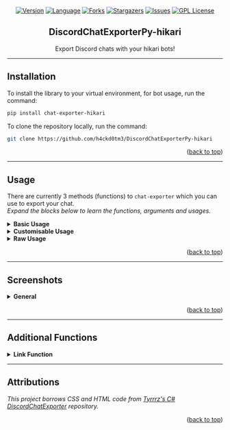 <div align="center">

[![Version][pypi-version]][pypi-url]
[![Language][language-dom]][github-url]
[![Forks][forks-shield]][forks-url]
[![Stargazers][stars-shield]][stars-url]
[![Issues][issues-shield]][issues-url]
[![GPL License][license-shield]][license-url]


  <h2>DiscordChatExporterPy-hikari</h2>

  <p>
    Export Discord chats with your hikari bots!
    <br />
</p>
</div>

---
## Installation

To install the library to your virtual environment, for bot usage, run the command:
```sh 
pip install chat-exporter-hikari
```

To clone the repository locally, run the command:
```sh
git clone https://github.com/h4ckd0tm3/DiscordChatExporterPy-hikari
```

<p align="right">(<a href="#top">back to top</a>)</p>

---
## Usage

There are currently 3 methods (functions) to `chat-exporter` which you can use to export your chat.<br/>
_Expand the blocks below to learn the functions, arguments and usages._
<details><summary><b>Basic Usage</b></summary>

`.quick_export()` is the simplest way of using chat-exporter.

Using the _quick_export_ function will gather the history of the channel you give, build the transcript then post the file and embed directly to the channel - returning a message object gathered from the message it posted.

This is mostly seen as a demo function, as opposed to a command you should actually use. 

**Required Argument(s):**<br/>
`channel`: `hikari.channels.PartialChannel` object, whether `ctx.channel` or any channel you gather.

**Optional Argument(s):**<br/>
`bot`: `commands.Bot` object to gather members who are no longer in your guild.

**Return Argument:**<br/>
`hikari.messages.Message`: The message _quick_export_ will send, containing the embed and exported chat file.

**Example:**
```python
import hikari
import lightbulb
import chat_exporter


bot = lightbulb.BotApp(token="...")

...

@bot.command
@lightbulb.command("save", "Saves current chat transcript.")
@lightbulb.implements(lightbulb.SlashCommand)
async def save(ctx):
    await chat_exporter.quick_export(ctx.get_channel())
    await ctx.respond("Transcript created!")

...
```

</details>

<details><summary><b>Customisable Usage</b></summary>

`.export()` is the most efficient and flexible method to export a chat using chat-exporter.

Using the _export_ function will generate a transcript using the channel you pass in, along with using any of the custom kwargs passed in to set limits, timezone, 24h formats and more (listed below).

This would be the main function to use within chat-exporter.

**Required Argument(s):**<br/>
`channel`: `hikari.channels.PartialChannel` object, whether `ctx.channel` or any channel you gather.

**Optional Argument(s):**<br/>
`limit`: Integer value to set the limit (amount of messages) the chat exporter gathers when grabbing the history (default=unlimited).<br/>
`tz_info`: String value of a [TZ Database name](https://en.wikipedia.org/wiki/List_of_tz_database_time_zones#List) to set a custom timezone for the exported messages (default=UTC)<br/>
`military_time`: Boolean value to set a 24h format for times within your exported chat (default=False | 12h format)<br/>
`fancy_times`: Boolean value which toggles the 'fancy times' (Today|Yesterday|Day)<br/>
`bot`: `commands.Bot` object to gather members who are no longer in your guild.

**Return Argument:**<br/>
`transcript`: The HTML build-up for you to construct the HTML File with Discord.

**Example:**
```python
import io

...

@bot.command
@lightbulb.command("save", "Saves current chat transcript.")
@lightbulb.implements(lightbulb.SlashCommand)
async def save(ctx, limit: int = 100, tz_info: str = "UTC", military_time: bool = True):
    channel = ctx.get_channel()
    transcript = await chat_exporter.export(
        channel,
        limit=limit,
        tz_info=tz_info,
        military_time=military_time,
        bot=lightbulb.BotApp)

    if transcript is None:
        return

    transcript_file = hikari.files.Bytes(io.BytesIO(transcript.encode()), f"transcript-{channel.name}.html")

    await ctx.respond(transcript_file)
```
</details>
<details><summary><b>Raw Usage</b></summary>

`.raw_export()` is for the crazy people who like to do their own thing when using chat-exporter.

Using the _raw_export_ function will generate a transcript using the list of messages you pass in, along with using any of the custom kwargs passed in to set limits, timezone, 24h formats and more (listed below).

This would be for people who want to filter what content to export.

**Required Argument(s):**<br/>
`channel`: `hikari.channels.PartialChannel` object, whether `ctx.channel` or any channel you gather (this is just for padding the header).<br/>
`messages`: A list of Message objects which you wish to export to an HTML file.

**Optional Argument(s):**<br/>
`tz_info`: String value of a [TZ Database name](https://en.wikipedia.org/wiki/List_of_tz_database_time_zones#List) to set a custom timezone for the exported messages (default=UTC)<br/>
`military_time`: Boolean value to set a 24h format for times within your exported chat (default=False | 12h format)<br/>
`fancy_times`: Boolean value which toggles the 'fancy times' (Today|Yesterday|Day)<br/>
`bot`: `commands.Bot` object to gather members who are no longer in your guild.

**Return Argument:**<br/>
`transcript`: The HTML build-up for you to construct the HTML File with Discord.

**Example:**
```python
import io

...

@bot.command
@lightbulb.command("save", "Saves current chat transcript.")
@lightbulb.implements(lightbulb.SlashCommand)
async def save(ctx, tz_info: str = "UTC", military_time: bool = True):
    channel = ctx.get_channel()
    
    messages = ...
    
    transcript = await chat_exporter.raw_export(
        channel,
        messages=messages,
        tz_info=tz_info,
        military_time=military_time,
        bot=lightbulb.BotApp)

    if transcript is None:
        return

    transcript_file = hikari.files.Bytes(io.BytesIO(transcript.encode()), f"transcript-{channel.name}.html")

    await ctx.respond(transcript_file)
```
</details>

<p align="right">(<a href="#top">back to top</a>)</p>

---
## Screenshots

<details><summary><b>General</b></summary>
<ol>
    <details><summary>Discord</summary>
    <img src="https://raw.githubusercontent.com/h4ckd0tm3/DiscordChatExporterPy-hikari/master/.screenshots/channel_output.png">
    </details>
    <details><summary>Chat-Exporter</summary>
    <img src="https://raw.githubusercontent.com/h4ckd0tm3/DiscordChatExporterPy-hikari/master/.screenshots/html_output.png">
    </details>
</ol>
</details>
<p align="right">(<a href="#top">back to top</a>)</p>


---
## Additional Functions

<details><summary><b>Link Function</b></summary>
Downloading exported chats can build up a bunch of unwanted files on your PC which can get annoying, additionally - not everyone wants to download content from Discord.

Due to these pain, and many requests - I have built a fancy PHP script which will show the transcript file within a browser.<br/>
<ol>
<details><summary>quick_link</summary>
Similar in design to `.quick_export()` this is a bit of a demo function to produce a link and to give you an embed.

**Required Argument(s):**<br/>
`channel`: `hikari.channels.PartialChannel` object, whether `ctx.channel` or any channel you gather.<br/>
`message`: The Discord message containing the transcript file

**Return Argument:**<br/>
`hikari.messages.Message`: The message _quick_link_ will send, containing the embed.

**Example:**
```python
import chat_exporter

...

@bot.command()
async def save(ctx: commands.Context):
    message = await chat_exporter.quick_export(ctx.channel)
    await chat_exporter.quick_link(ctx.channel, message)
```
</details>

<details><summary>link</summary>
A simple function to return the link you will need to view the transcript online.

**Required Argument(s):**<br/>
`message`: The Discord message containing the transcript file

**Return Argument:**<br/>
`link`: The link to view the transcript file online

**Example:**
```python
import io

import chat_exporter

...

@bot.command()
async def save(ctx: commands.Context):
    transcript = await chat_exporter.export(ctx.channel)
    
    if transcript is None:
        return

    transcript_file = discord.File(
        io.BytesIO(transcript.encode()),
        filename=f"transcript-{ctx.channel.name}.html",
    )

    message = await ctx.send(file=transcript_file)
    link = await chat_exporter.link(message)

    await ctx.send("Click this link to view the transcript online: " + link)
```
</details>
</ol>

_Please note that the PHP script does NOT store any information.<br/>
It simply makes a request to the given URL and echos (prints) the content for you to be able to view it._

</details>

---
## Attributions

*This project borrows CSS and HTML code from [Tyrrrz's C# DiscordChatExporter](https://github.com/Tyrrrz/DiscordChatExporter/) repository.*

<p align="right">(<a href="#top">back to top</a>)</p>

<!-- LINK DUMP -->
[pypi-version]: https://img.shields.io/pypi/v/chat-exporter?style=for-the-badge
[pypi-url]: https://pypi.org/project/chat-exporter/
[language-dom]: https://img.shields.io/github/languages/top/h4ckd0tm3/DiscordChatExporterPy-hikari?style=for-the-badge
[forks-shield]: https://img.shields.io/github/forks/h4ckd0tm3/DiscordChatExporterPy-hikari?style=for-the-badge
[forks-url]: https://github.com/h4ckd0tm3/DiscordChatExporterPy-hikari/
[stars-shield]: https://img.shields.io/github/stars/h4ckd0tm3/DiscordChatExporterPy-hikari?style=for-the-badge
[stars-url]: https://github.com/h4ckd0tm3/DiscordChatExporterPy-hikari/stargazers
[issues-shield]: https://img.shields.io/github/issues/h4ckd0tm3/DiscordChatExporterPy-hikari?style=for-the-badge
[issues-url]: https://github.com/h4ckd0tm3/DiscordChatExporterPy-hikari/issues
[license-shield]: https://img.shields.io/github/license/h4ckd0tm3/DiscordChatExporterPy-hikari?style=for-the-badge
[license-url]: https://github.com/h4ckd0tm3/DiscordChatExporterPy-hikari/blob/master/LICENSE
[github-url]: https://github.com/h4ckd0tm3/DiscordChatExporterPy-hikari/
